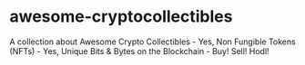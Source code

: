 # awesome-cryptocollectibles
A collection about Awesome Crypto Collectibles - Yes, Non Fungible Tokens (NFTs) - Yes, Unique Bits &amp; Bytes on the Blockchain - Buy! Sell! Hodl!
